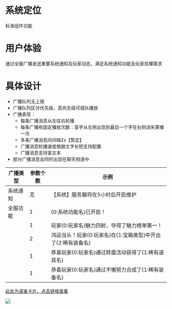 # 系统定位
标准组件功能

# 用户体验
通过全服广播发送重要系统通知及玩家动态，满足系统通知功能及玩家炫耀需求

# 具体设计
+ 广播队列无上限
+ 广播队列区分优先级，高优先级可插队播放
+ 广播表现：
    - 每条广播消息从左往右轮播
    - 每条广播有固定播放次数：首字从左侧出现到最后一个字在右侧消失算播一次
    - 多条广播消息间间隔2s【暂定】
    - 广播消息轮播速度根据文字长短支持配置
    - 广播消息支持富文本
+ 部分广播消息会同时出现在聊天频道中

| **广播类型** | **参数个数** | **示例** |
| --- | --- | --- |
| 系统通知 | 无 | 【系统】服务器将在5小时后开启维护 |
| 全服功能 | 1 | {0:系统功能名}已开启！ |
|  | 1 | 玩家{0:玩家名}魅力四射，夺得了魅力榜单第一！ |
|  | 2 | 鸿运当头！玩家{0:玩家名}在{1:宝箱类型}中开出了{2:稀有装备名} |
|  | 1 | 恭喜玩家{0:玩家名}通过转盘活动获得了{1:稀有道具名} |
|  | 1 | 恭喜玩家{0:玩家名}通过不懈努力合成了{1:稀有装备名} |


[此处为语雀卡片，点击链接查看](https://www.yuque.com/mwyfd0/nx3vv2/rc9phdpcqnogzu12#Leugt)

![](https://cdn.nlark.com/yuque/0/2024/png/26927517/1715065895102-1dbea30d-8822-4fa3-bf3e-0aa4df9d13e3.png)

